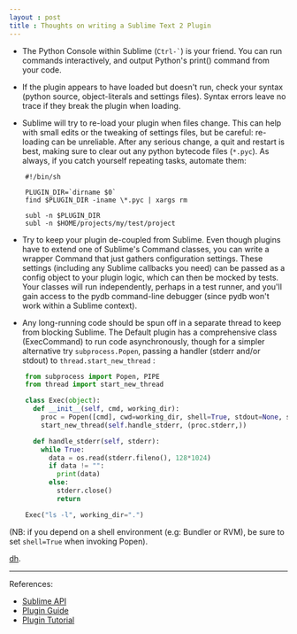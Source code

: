 ```yaml
---
layout : post
title : Thoughts on writing a Sublime Text 2 Plugin
---
```


* The Python Console within Sublime (`` Ctrl-` ``) is your friend. You can run commands interactively, and output Python's print() command from your code.

* If the plugin appears to have loaded but doesn't run, check your syntax (python source, object-literals and settings files). Syntax errors leave no trace if they break the plugin when loading.

* Sublime will try to re-load your plugin when files change. This can help with small edits or the tweaking of settings files, but be careful: re-loading can be unreliable. After any serious change, a quit and restart is best, making sure to clear out any python bytecode files (`*.pyc`).
As always, if you catch yourself repeating tasks, automate them:

```shell
    #!/bin/sh

    PLUGIN_DIR=`dirname $0`
    find $PLUGIN_DIR -iname \*.pyc | xargs rm

    subl -n $PLUGIN_DIR
    subl -n $HOME/projects/my/test/project
```

* Try to keep your plugin de-coupled from Sublime. Even though plugins have to extend one of Sublime's Command classes, you can write a wrapper Command that just gathers configuration settings. These settings (including any Sublime callbacks you need) can be passed as a config object to your plugin logic, which can then be mocked by tests. Your classes will run independently, perhaps in a test runner, and you'll gain access to the pydb command-line debugger (since pydb won't work within a Sublime context).

* Any long-running code should be spun off in a separate thread to keep from blocking Sublime. The Default plugin has a comprehensive class (ExecCommand) to run code asynchronously, though for a simpler alternative try `subprocess.Popen`, passing a handler (stderr and/or stdout) to `thread.start_new_thread` :

```python
    from subprocess import Popen, PIPE
    from thread import start_new_thread

    class Exec(object):
      def __init__(self, cmd, working_dir):
        proc = Popen([cmd], cwd=working_dir, shell=True, stdout=None, stderr=PIPE)
        start_new_thread(self.handle_stderr, (proc.stderr,))

      def handle_stderr(self, stderr):
        while True:
          data = os.read(stderr.fileno(), 128*1024)
          if data != "":
            print(data)
          else:
            stderr.close()
            return

    Exec("ls -l", working_dir=".")
```

(NB: if you depend on a shell environment (e.g: Bundler or RVM), be sure to set `shell=True` when invoking Popen).

[dh](mailto:david.hodges@lonelyplanet.com.au).

---

References:
* [Sublime API](http://www.sublimetext.com/docs/2/api_reference.html)
* [Plugin Guide](http://docs.sublimetext.info/en/latest/reference/plugins.html)
* [Plugin Tutorial](http://net.tutsplus.com/tutorials/python-tutorials/how-to-create-a-sublime-text-2-plugin/)

